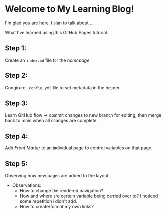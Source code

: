 # Welcome to My Learning Blog!

I'm glad you are here. I plan to talk about ...

What I've learned using this GitHub Pages tutorial.

## Step 1: 
Create an `index.md` file for the *homepage*

## Step 2:
Congirure `_config.yml` file to set metadata in the header

## Step 3:
Learn GitHub flow -> commit changes to new branch for editing, then merge back to main when all changes are complete.

## Step 4:
Add *Front Matter* to an individual page to control variables on that page.

## Step 5: 
Observing how new pages are added to the layout. 
* Observations:
  * How to change the rendered navigation?
  * How and where are certain variable being carried over to? I noticed some repetition I didn't add.
  * How to create/format my own links?
